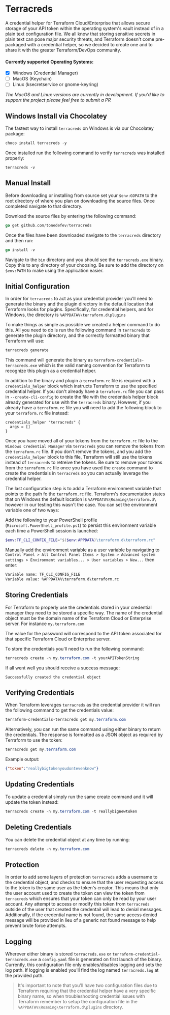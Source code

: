 # Terracreds
A credential helper for Terraform Cloud/Enterprise that allows secure storage of your API token within the operating system's vault instead of in a plain text configuration file. We all know that storing sensitive secrets in plain text can pose major security threats, and Terraform doesn't come pre-packaged with a credential helper, so we decided to create one and to share it with the greater Terraform/DevOps community.

#### Currently supported Operating Systems:
- [x] Windows (Credential Manager)
- [ ] MacOS (Keychain)
- [ ] Linux (ksecretservice or gnome-keyring)

*The MacOS and Linux versions are currently in development. If you'd like to support the project please feel free to submit a PR*

## Windows Install via Chocolatey
The fastest way to install `terracreds` on Windows is via our Chocolatey package:
```powershell
choco install terracreds -y
```

Once installed run the following command to verify `terracreds` was installed properly:
```powerhsell
terracreds -v
```

## Manual Install
Before downloading or installing from source set your `$env:GOPATH` to the root directory of where you plan on downloading the source files. Once completed navigate to that directory.

Download the source files by entering the following command:
```go
go get github.com/tonedefev/terracreds 
```

Once the files have been downloaded navigate to the `terracreds` directory and then run:
```go
go install -v
```

Navigate to the `bin` directory and you should see the `terracreds.exe` binary. Copy this to any directory of your choosing. Be sure to add the directory on `$env:PATH` to make using the application easier.

## Initial Configuration
In order for `terracreds` to act as your credential provider you'll need to generate the binary and the plugin directory in the default location that Terraform looks for plugins. Specifically, for credential helpers, and for Windows, the directory is `%APPDATA%\terraform.d\plugins`

To make things as simple as possible we created a helper command to do this. All you need to do is run the following command in `terracreds` to generate the plugin directory, and the correctly formatted binary that Terraform will use:
```powershell
terracreds generate
```

This command will generate the binary as `terraform-credentials-terracreds.exe` which is the valid naming convention for Terraform to recognize this plugin as a credential helper.

In addition to the binary and plugin a `terraform.rc` file is required with a `credentials_helper` block which instructs Terraform to use the specified credential helper. If you don't already have a `terraform.rc` file you can pass in `--create-cli-config` to create the file with the credentials helper block already generated for use with the `terracreds` binary. However, if you already have a `terraform.rc` file you will need to add the following block to your `terraform.rc` file instead:

```hcl
credentials_helper "terracreds" {
  args = []
}
```

Once you have moved all of your tokens from the `terraform.rc` file to the `Windows Credential Manager` via `terracreds` you can remove the tokens from the `terraform.rc` file. If you don't remove the tokens, and you add the `credentials_helper` block to this file, Terraform will still use the tokens instead of `terracreds` to retreive the tokens. Be sure to remove your tokens from the `terraform.rc` file once you have used the `create` command to create the credentials in `terracreds` so you can actually leverage the credential helper.

The last configuration step is to add a Terraform environment variable that points to the path fo the `terraform.rc` file. Terraform's documentation states that on Windows the default location is `%APPDATA%\Roaming\terraform.d\` however in our testing this wasn't the case. You can set the environment variable one of two ways:

Add the following to your PowerShell profile (`Microsoft.PowerShell_profile.ps1`) to persist this environment variable each time a PowerShell session is launched:
```powershell
$env:TF_CLI_CONFIG_FILE="$($env:APPDATA)\terraform.d\terraform.rc"
```

Manually add the environment variable as a user variable by navigating to `Control Panel > All Control Panel Items > System > Advanced system settings > Environment variables... > User variables > New...` then enter:

```txt
Variable name: TF_CLI_CONFIG_FILE
Variable value: %APPDATA%\terraform.d\terraform.rc
```

## Storing Credentials
For Terraform to properly use the credentials stored in your credential manager they need to be stored a specific way. The name of the credential object must be the domain name of the Terraform Cloud or Enterprise server. For instance `my.terraform.com`

The value for the password will correspond to the API token associated for that specific Terraform Cloud or Enterprise server.

To store the credentials you'll need to run the following command:
```powershell
terracreds create -n my.terraform.com -t yourAPITokenString
```

If all went well you should receive a success message:
```
Successfully created the credential object
```

## Verifying Credentials
When Terraform leverages `terracreds` as the credential provider it will run the following command to get the credentials value:
```powershell
terraform-credentials-terracreds get my.terraform.com
```

Alternatively, you can run the same command using either binary to return the credentials. The response is formatted as a JSON object as required by Terraform to use the token:
```powershell
terracreds get my.terraform.com
```

Example output:
```json
{"token":"reallybigtokenyoudontevenknow"}
```

## Updating Credentials
To update a credential simply run the same create command and it will update the token instead:
```powershell
terracreds create -n my.terraform.com -t reallybignewtoken
```

## Deleting Credentials
You can delete the credential object at any time by running:
```powershell
terracreds delete -n my.terraform.com
```

## Protection
In order to add some layers of protection `terracreds` adds a username to the credential object, and checks to ensure that the user requesting access to the token is the same user as the token's creator. This means that only the user account used to create the token can view the token from `terracreds` which ensures that your token can only be read by your user account. Any attempt to access or modify this token from `terracreds` outside of the user that created the credentail will lead to denial messages. Additionally, if the credential name is not found, the same access denied message will be provided in lieu of a generic not found message to help prevent brute force attempts.

## Logging
Wherever either binary is stored `terracreds.exe` or `terraform-credential-terracreds.exe` a `config.yaml` file is generated on first launch of the binary. Currently, this configuration file only enables/disables logging and sets the log path. If logging is enabled you'll find the log named `terracreds.log` at the provided path. 
>It's important to note that you'll have two configuration files due to Terraform requiring that the credential helper have a very specific binary name, so when troubleshooting credential issues with Terraform remember to setup the configuration file in the `%APPDATA%\Roaming\terraform.d\plugins` directory.
